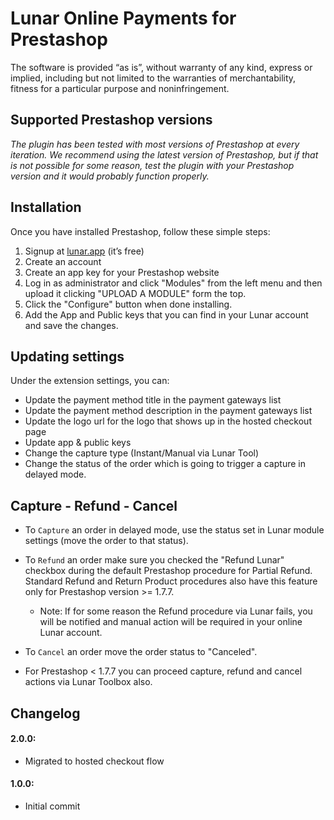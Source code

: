 # Lunar Online Payments for Prestashop
The software is provided “as is”, without warranty of any kind, express or implied, including but not limited to the warranties of merchantability, fitness for a particular purpose and noninfringement.

## Supported Prestashop versions

*The plugin has been tested with most versions of Prestashop at every iteration. We recommend using the latest version of Prestashop, but if that is not possible for some reason, test the plugin with your Prestashop version and it would probably function properly.*

## Installation
Once you have installed Prestashop, follow these simple steps:
1. Signup at [lunar.app](https://lunar.app) (it’s free)
1. Create an account
1. Create an app key for your Prestashop website
1. Log in as administrator and click "Modules" from the left menu and then upload it clicking "UPLOAD A MODULE" form the top.
2. Click the "Configure" button when done installing.
3. Add the App and Public keys that you can find in your Lunar account and save the changes.

## Updating settings
Under the extension settings, you can:
 * Update the payment method title in the payment gateways list
 * Update the payment method description in the payment gateways list
 * Update the logo url for the logo that shows up in the hosted checkout page
 * Update app & public keys
 * Change the capture type (Instant/Manual via Lunar Tool)
 * Change the status of the order which is going to trigger a capture in delayed mode.


 ## Capture - Refund - Cancel
 * To `Capture` an order in delayed mode, use the status set in Lunar module settings (move the order to that status).
 * To `Refund` an order make sure you checked the "Refund Lunar" checkbox during the default Prestashop procedure for Partial Refund. Standard Refund and Return Product procedures also have this feature only for Prestashop version >= 1.7.7.
    - Note: If for some reason the Refund procedure via Lunar fails, you will be notified and manual action will be required in your online Lunar account.
 * To `Cancel` an order move the order status to "Canceled".

 * For Prestashop < 1.7.7 you can proceed capture, refund and cancel actions via Lunar Toolbox also.

 ## Changelog
#### 2.0.0:
- Migrated to hosted checkout flow
#### 1.0.0:
- Initial commit
